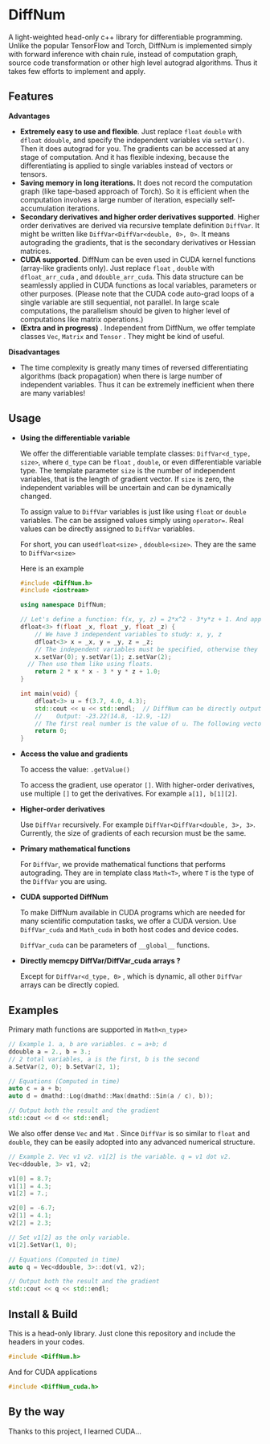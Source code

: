 # DiffNum
 A light-weighted head-only c++ library for differentiable programming. Unlike the popular TensorFlow and Torch, DiffNum is implemented  simply with forward inference with chain rule, instead of computation graph, source code transformation or other high level autograd algorithms. Thus it takes few efforts to implement and apply.

## Features

**Advantages**

* **Extremely easy to use and flexible**.  Just replace `float`   `double` with `dfloat`  `ddouble`, and specify the independent variables via `setVar()`. Then it does autograd for you. The gradients can be accessed at any stage of computation. And it has flexible indexing, because the differentiating is applied to single variables instead of vectors or tensors.
* **Saving memory in long iterations.** It does not record the computation graph (like tape-based approach of Torch).  So it is efficient when the computation involves a large number of iteration, especially self-accumulation iterations. 
* **Secondary derivatives and higher order derivatives supported**.  Higher order derivatives are derived via recursive template definition  `DiffVar`. It might be written like `DiffVar<DiffVar<double, 0>, 0>`. It means autograding the gradients, that is the secondary derivatives or Hessian matrices. 
* **CUDA supported**. DiffNum can be even used in CUDA kernel functions (array-like gradients only). Just replace `float` , `double` with `dfloat_arr_cuda` , and `ddouble_arr_cuda`. This data structure can be seamlessly applied in CUDA functions as local variables, parameters or other purposes. (Please note that the CUDA code auto-grad loops of a single variable are still sequential, not parallel. In large scale computations, the parallelism should be given to higher level of computations like matrix operations.) 
* **(Extra and in progress)** . Independent from DiffNum, we offer template classes `Vec`, `Matrix` and `Tensor` . They might be kind of useful. 

**Disadvantages**

* The time complexity is greatly many times of reversed differentiating algorithms (back propagation) when there is large number of independent variables. Thus it can be extremely inefficient when there are many variables! 

## Usage

* **Using the differentiable variable** 
  
  We offer the differentiable variable template classes: `DiffVar<d_type, size>`, where `d_type` can be `float` , `double`, or even differentiable variable type. The template parameter `size` is the number of independent variables, that is the length of gradient vector. If `size` is zero, the independent variables will be uncertain and can be dynamically changed. 
  
  To assign value to `DiffVar` variables is just like using `float` or `double` variables. The can be assigned values  simply using `operator=`. Real values can be directly assigned to `DiffVar` variables.
  
  For short, you can use`dfloat<size>` ,  `ddouble<size>`. They are the same to `DiffVar<size>` 
  
  Here is an example
  
  ```c++
  #include <DiffNum.h>
  #include <iostream>
  
  using namespace DiffNum;
  
  // Let's define a function: f(x, y, z) = 2*x^2 - 3*y*z + 1. And apply DiffVar to autograd.
  dfloat<3> f(float _x, float _y, float _z) {
      // We have 3 independent variables to study: x, y, z
      dfloat<3> x = _x, y = _y, z = _z;
      // The independent variables must be specified, otherwise they will be treated as constants. Here, let x be the 1st, y the 2nd, z the 3rd. Their indices are 0, 1, and 2 respectively.
      x.setVar(0); y.setVar(1); z.setVar(2);
  	// Then use them like using floats.
      return 2 * x * x - 3 * y * z + 1.0;
  }
  
  int main(void) {
      dfloat<3> u = f(3.7, 4.0, 4.3);
      std::cout << u << std::endl; 	// DiffNum can be directly outputted to ostream.
      //	Output: -23.22(14.8, -12.9, -12)
      // The first real number is the value of u. The following vector is the gradient to (x, y, z)
      return 0;
  }
  ```
  
  
  
* **Access the value and gradients**

  To access the value: `.getValue()`

  To access the gradient, use operator `[]`. With higher-order derivatives, use multiple `[]` to get the derivatives. For example `a[1], b[1][2]`.

* **Higher-order derivatives**

  Use `DiffVar` recursively. For example `DiffVar<DiffVar<double, 3>, 3>`. Currently, the size of gradients of each recursion must be the same. 

* **Primary mathematical functions**

  For `DiffVar`, we provide mathematical functions that performs autograding. They are in template class `Math<T>`, where `T` is the type of the `DiffVar` you are using.

* **CUDA supported DiffNum**

  To make DiffNum available in CUDA programs which are needed for many scientific computation tasks, we offer a CUDA version. Use `DiffVar_cuda` and `Math_cuda` in both host codes and device codes. 

  `DiffVar_cuda` can be parameters of `__global__` functions.

* **Directly memcpy DiffVar/DiffVar_cuda arrays ?**

  Except for `DiffVar<d_type, 0>` , which is dynamic, all other `DiffVar` arrays can be directly copied.

## Examples

 Primary math functions are supported in `Math<n_type>`

```c++
// Example 1. a, b are variables. c = a+b; d
ddouble a = 2., b = 3.;
// 2 total variables, a is the first, b is the second 
a.SetVar(2, 0); b.SetVar(2, 1);

// Equations (Computed in time)
auto c = a + b;
auto d = dmathd::Log(dmathd::Max(dmathd::Sin(a / c), b));

// Output both the result and the gradient
std::cout << d << std::endl;
```



We also offer dense `Vec`  and `Mat` . Since `DiffVar` is so similar to `float` and `double`, they can be easily adopted into any advanced numerical structure. 

```c++
// Example 2. Vec v1 v2. v1[2] is the variable. q = v1 dot v2.
Vec<ddouble, 3> v1, v2;

v1[0] = 8.7;
v1[1] = 4.3;
v1[2] = 7.;

v2[0] = -6.7;
v2[1] = 4.1;
v2[2] = 2.3;

// Set v1[2] as the only variable.
v1[2].SetVar(1, 0);

// Equations (Computed in time)
auto q = Vec<ddouble, 3>::dot(v1, v2);

// Output both the result and the gradient
std::cout << q << std::endl;
```



## Install & Build

This is a head-only library. Just clone this repository and include the headers in your codes.

```c++
#include <DiffNum.h>
```

And for CUDA applications

```c++
#include <DiffNum_cuda.h>
```



## By the way

Thanks to this project, I learned CUDA... 
